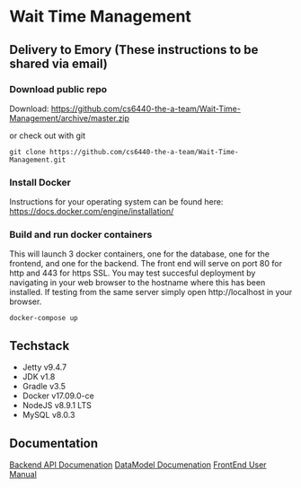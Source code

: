 # Wait Time Management

## Delivery to Emory (These instructions to be shared via email)

### Download public repo
Download: https://github.com/cs6440-the-a-team/Wait-Time-Management/archive/master.zip

or check out with git

``` unix
git clone https://github.com/cs6440-the-a-team/Wait-Time-Management.git
```

### Install Docker 
Instructions for your operating system can be found here: 
https://docs.docker.com/engine/installation/

### Build and run docker containers
This will launch 3 docker containers, one for the database, one for the frontend, and one for the backend. The front end will serve on port 80 for http and 443 for https SSL. You may test succesful deployment by navigating in your web browser to the hostname where this has been installed. If testing from the same server simply open http://localhost in your browser.

``` unix
docker-compose up
```

## Techstack
* Jetty v9.4.7
* JDK v1.8
* Gradle v3.5
* Docker v17.09.0-ce
* NodeJS v8.9.1 LTS
* MySQL v8.0.3

## Documentation
[Backend API Documenation](backend/README.md)
[DataModel Documenation](db/README.md)
[FrontEnd User Manual](frontend/README.md)
